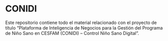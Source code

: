 # CONIDI
Este repositorio contiene todo el material relacionado con el proyecto de título “Plataforma de Inteligencia de Negocios para la Gestión del Programa de Niño Sano en CESFAM 
(CONIDI) – Control Niño Sano Digital”.
